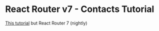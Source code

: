 # React Router v7 - Contacts Tutorial

[This tutorial](https://remix.run/docs/en/main/start/tutorial) but React Router 7 (nightly)
